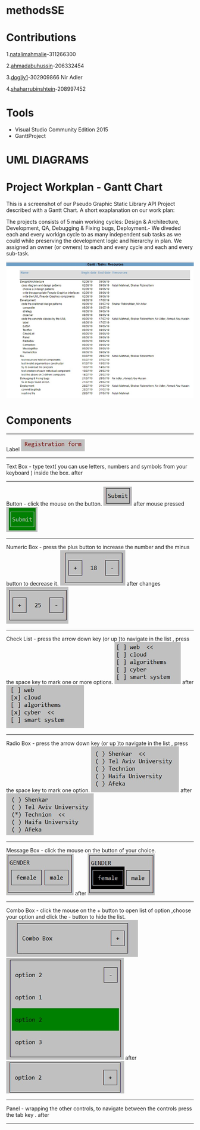 # methodsSE
# Contributions

1.[natalimahmalie](https://github.com/nataliemahmalie)-311266300

2.[ahmadabuhussin](https://github.com/ahmadabuhussin)-206332454

3.[dogliy1](https://github.com/dogliy1)-302909866 Nir Adler

4.[shaharrubinshtein](https://github.com/shaharrubinshtein)-208997452
# Tools
* Visual Studio Community Edition 2015
* GanttProject

# UML DIAGRAMS

# Project Workplan - Gantt Chart
This is a screenshot of our Pseudo Graphic Static Library API Project described with a Gantt Chart.
A short exaplanation on our work plan:

The projects consists of 5 main working cycles: Design & Architecture, Development, QA, Debugging & Fixing bugs, Deployment.- We diveded each and every workign cycle to as many independent sub tasks as we could while preserving the development logic and hierarchy in plan.
We assigned an owner (or owners) to each and every cycle and each and every sub-task.

![alt text](https://github.com/nataliemahmalie/methodsSE/blob/master/Pics/WhatsApp%20Image%202019-07-27%20at%2021.06.20.jpeg)

# Components
***
Label
![alt text](https://github.com/nataliemahmalie/methodsSE/blob/master/Pics/label.jpeg)
***
Text Box - type text( you can use letters, numbers and symbols from your keyboard ) inside the box.
after

***
Button - click the mouse on the button.
![alt text](https://github.com/nataliemahmalie/methodsSE/blob/master/Pics/button.jpeg)
after mouse pressed
![alt text](https://github.com/nataliemahmalie/methodsSE/blob/master/Pics/buttonAfter.jpeg)
***
Numeric Box - press the plus button to increase the number and the minus button to decrease it.
![alt text](https://github.com/nataliemahmalie/methodsSE/blob/master/Pics/numericB.jpeg)
after changes
![alt text](https://github.com/nataliemahmalie/methodsSE/blob/master/Pics/numericBafter.jpeg)
***
Check List - press the arrow down key (or up )to navigate in the list , press the space key to mark one or more options.
![alt text](https://github.com/nataliemahmalie/methodsSE/blob/master/Pics/checkList.jpeg)
after
![alt text](https://github.com/nataliemahmalie/methodsSE/blob/master/Pics/checkListAfter.jpeg)
***
Radio Box - press the arrow down key (or up )to navigate in the list , press the space key to mark one option.
![alt text](https://github.com/nataliemahmalie/methodsSE/blob/master/Pics/radioBox.jpeg)
after
![alt text](https://github.com/nataliemahmalie/methodsSE/blob/master/Pics/radioBoxAfter.jpeg)
***
Message Box - click the mouse on the button of your choice.
![alt text](https://github.com/nataliemahmalie/methodsSE/blob/master/Pics/messageB.jpeg)
after
![alt text](https://github.com/nataliemahmalie/methodsSE/blob/master/Pics/messageBafter.jpeg)
***
Combo Box - click the mouse on the + button to open list of option ,choose your option and click the - button to hide the list.
![alt text](https://github.com/nataliemahmalie/methodsSE/blob/master/Pics/combo.jpeg)
![alt text](https://github.com/nataliemahmalie/methodsSE/blob/master/Pics/combo2.jpeg)
after
![alt text](https://github.com/nataliemahmalie/methodsSE/blob/master/Pics/combo3.jpeg)
***
Panel - wrapping the other controls, to navigate between the controls press the tab key .
after
***
